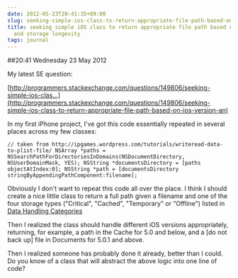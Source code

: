 ```yaml
---
date: 2012-05-23T20:41:35+09:00
slug: seeking-simple-ios-class-to-return-appropriate-file-path-based-on-ios-version-and-storage-longevity
title: seeking simple iOS class to return appropriate file path based on iOS version
  and storage longevity
tags: journal
---
```


##20:41 Wednesday 23 May 2012

 

My latest SE question:

 

[http://programmers.stackexchange.com/questions/149806/seeking-simple-ios-clas...](http://programmers.stackexchange.com/questions/149806/seeking-simple-ios-class-to-return-appropriate-file-path-based-on-ios-version-an)

 

 

 

In my first iPhone project, I've got this code essentially repeated in several places across my few classes:

 
    
    // taken from http://ipgames.wordpress.com/tutorials/writeread-data-to-plist-file/ NSArray *paths = NSSearchPathForDirectoriesInDomains(NSDocumentDirectory, NSUserDomainMask, YES); NSString *documentsDirectory = [paths objectAtIndex:0]; NSString *path = [documentsDirectory stringByAppendingPathComponent:filename];

  

Obviously I don't want to repeat this code all over the place. I think I should create a nice little class to return a full path given a filename and one of the four storage types ("Critical", "Cached", "Temporary" or "Offline") listed in [Data Handling Categories](https://developer.apple.com/library/ios/#qa/qa1719/_index.html)

 

Then I realized the class should handle different iOS versions appropriately, returning, for example, a path in the Cache for 5.0 and below, and a [do not back up] file in Documents for 5.0.1 and above.

 

Then I realized someone has probably done it already, better than I could. Do you know of a class that will abstract the above logic into one line of code?

 

 

 
